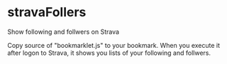 # stravaFollers
Show following and follwers on Strava

Copy source of "bookmarklet.js" to your bookmark.
When you execute it after logon to Strava, it shows you lists of your following and follwers.
